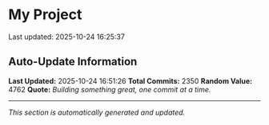 # My Project


Last updated: 2025-10-24 16:25:37





















































































































































































































































































































































































































































































































































































































































































































































































































































































































































































































































































































































































































































































































































































































































































































































































































































































































































































































































































































































































































































































































































































































































































































































































































































































































































































































































































































































































































































## Auto-Update Information

**Last Updated:** 2025-10-24 16:51:26
**Total Commits:** 2350
**Random Value:** 4762
**Quote:** _Building something great, one commit at a time._

---
_This section is automatically generated and updated._